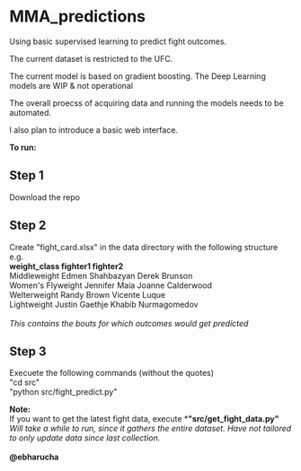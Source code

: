 # MMA_predictions
Using basic supervised learning to predict fight outcomes.

The current dataset is restricted to the UFC.

The current model is based on gradient boosting.  The Deep Learning models are WIP & not operational

The overall proecss of acquiring data and running the models needs to be automated.  

I also plan to introduce a basic web interface.

**To run:**

## Step 1
Download the repo

## Step 2
Create "fight_card.xlsx" in the data directory with the following structure<br>
e.g.<br>
**weight_class	fighter1	fighter2**<br>
Middleweight	Edmen Shahbazyan	Derek Brunson<br>
Women's Flyweight	Jennifer Maia	Joanne Calderwood<br>
Welterweight	Randy Brown	Vicente Luque<br>
Lightweight	Justin Gaethje	Khabib Nurmagomedov<br>
<br>
*This contains the bouts for which outcomes would get predicted*<br>

## Step 3
Execuete the following commands (without the quotes)<br>
"cd src"<br>
"python src/fight_predict.py"<br>


**Note:**<br>
If you want to get the latest fight data, execute ***"src/get_fight_data.py"**<br>
*Will take a while to run, since it gathers the  entire dataset.  Have not tailored  to only update data since last collection.*<br>
<br>
**@ebharucha**
